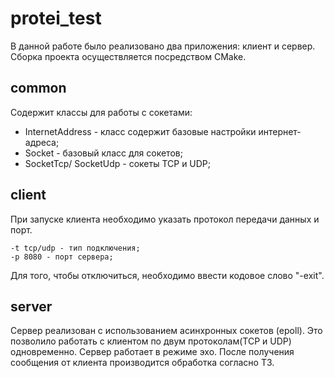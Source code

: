 # protei_test

В данной работе было реализовано два приложения: клиент и сервер.
Сборка проекта осуществляется посредством CMake.

## common

Содержит классы для работы с сокетами:
- InternetAddress - класс содержит базовые настройки интернет-адреса;
- Socket - базовый класс для сокетов;
- SocketTcp/ SocketUdp - сокеты TCP и UDP;

## сlient

При запуске клиента необходимо указать протокол передачи данных и порт.
```
-t tcp/udp - тип подключения;
-p 8080 - порт сервера;
```
Для того, чтобы отключиться, необходимо ввести кодовое слово "-exit".

## server

Сервер реализован с использованием асинхронных сокетов (epoll).
Это позволило работать с клиентом по двум протоколам(TCP и UDP) одновременно.
Сервер работает в режиме эхо.
После получения сообщения от клиента производится обработка согласно ТЗ.
